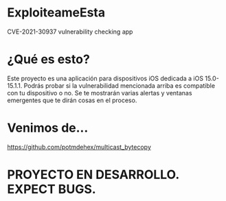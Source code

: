 # ExploiteameEsta
CVE-2021-30937 vulnerability checking app
# ¿Qué es esto?
Este proyecto es una aplicación para dispositivos iOS dedicada a iOS 15.0-15.1.1. Podrás probar si la vulnerabilidad mencionada arriba es compatible con tu dispositivo o no.
Se te mostrarán varias alertas y ventanas emergentes que te dirán cosas en el proceso.

# Venimos de...
https://github.com/potmdehex/multicast_bytecopy

# PROYECTO EN DESARROLLO. EXPECT BUGS.
